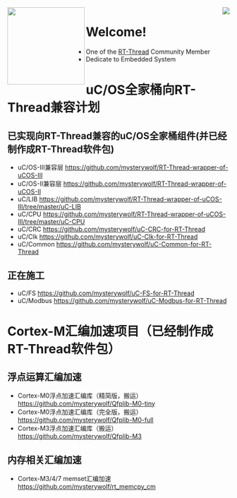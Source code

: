 <img align="right" src="https://github-readme-stats.vercel.app/api?username=mysterywolf&show_icons=true&icon_color=CE1D2D&text_color=718096&bg_color=ffffff&hide_title=true" />

<img align="left" height="175" src="https://github-readme-stats.vercel.app/api/top-langs/?username=mysterywolf&layout=compact&theme=calm">

# Welcome!
* One of the [RT-Thread](https://www.rt-thread.io/) Community Member
* Dedicate to Embedded System



# uC/OS全家桶向RT-Thread兼容计划

## 已实现向RT-Thread兼容的uC/OS全家桶组件(并已经制作成RT-Thread软件包)
- uC/OS-III兼容层 https://github.com/mysterywolf/RT-Thread-wrapper-of-uCOS-III
- uC/OS-II兼容层 https://github.com/mysterywolf/RT-Thread-wrapper-of-uCOS-II
- uC/LIB https://github.com/mysterywolf/RT-Thread-wrapper-of-uCOS-III/tree/master/uC-LIB
- uC/CPU https://github.com/mysterywolf/RT-Thread-wrapper-of-uCOS-III/tree/master/uC-CPU
- uC/CRC https://github.com/mysterywolf/uC-CRC-for-RT-Thread
- uC/Clk https://github.com/mysterywolf/uC-Clk-for-RT-Thread
- uC/Common https://github.com/mysterywolf/uC-Common-for-RT-Thread


## 正在施工
- uC/FS https://github.com/mysterywolf/uC-FS-for-RT-Thread
- uC/Modbus https://github.com/mysterywolf/uC-Modbus-for-RT-Thread

# Cortex-M汇编加速项目（已经制作成RT-Thread软件包）

## 浮点运算汇编加速
- Cortex-M0浮点加速汇编库（精简版，搬运） https://github.com/mysterywolf/Qfplib-M0-tiny
- Cortex-M0浮点加速汇编库（完全版，搬运） https://github.com/mysterywolf/Qfplib-M0-full
- Cortex-M3浮点加速汇编库（搬运）https://github.com/mysterywolf/Qfplib-M3

## 内存相关汇编加速
- Cortex-M3/4/7 memset汇编加速 https://github.com/mysterywolf/rt_memcpy_cm

